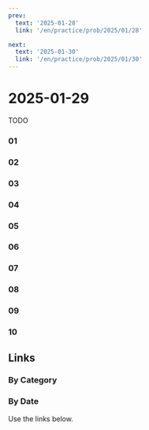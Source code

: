 ```yaml
---
prev:
  text: '2025-01-28'
  link: '/en/practice/prob/2025/01/28'

next:
  text: '2025-01-30'
  link: '/en/practice/prob/2025/01/30'
---
```


# 2025-01-29

TODO

### 01

### 02

### 03

### 04

### 05

### 06

### 07

### 08

### 09

### 10

## Links

[<Badge type="tip" text="Check Solution"/>](/en/learning/prob/2025/01/29)

### By Category

[<Badge type="tip" text="<--"/>](/en/practice/prob/2025/01/26)
[<Badge type="tip" text="Calendar"/>](/en/practice/calendar/2025/01)
[<Badge type="info" text="-->"/>](/en/practice/prob/2025/01/29#links)

### By Date

Use the links below.